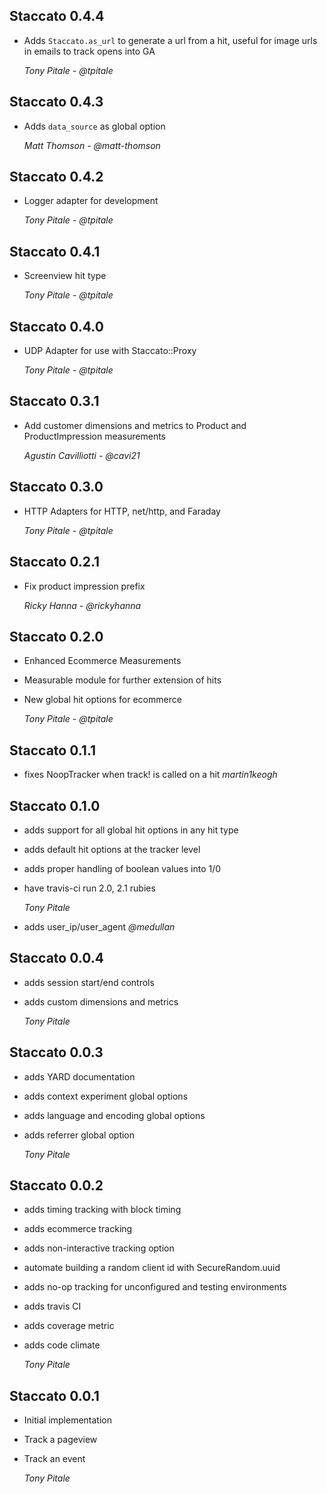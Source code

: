 ## Staccato 0.4.4 ##

*   Adds `Staccato.as_url` to generate a url from a hit, useful for image urls in emails to track opens into GA

    *Tony Pitale - @tpitale*

## Staccato 0.4.3 ##

*   Adds `data_source` as global option

    *Matt Thomson - @matt-thomson*

## Staccato 0.4.2 ##

*   Logger adapter for development

    *Tony Pitale - @tpitale*

## Staccato 0.4.1 ##

*   Screenview hit type

    *Tony Pitale - @tpitale*

## Staccato 0.4.0 ##

*   UDP Adapter for use with Staccato::Proxy

    *Tony Pitale - @tpitale*

## Staccato 0.3.1 ##

*   Add customer dimensions and metrics to Product and ProductImpression measurements

    *Agustin Cavilliotti - @cavi21*

## Staccato 0.3.0 ##

*   HTTP Adapters for HTTP, net/http, and Faraday

    *Tony Pitale - @tpitale*

## Staccato 0.2.1 ##

*   Fix product impression prefix

    *Ricky Hanna - @rickyhanna*

## Staccato 0.2.0 ##

*   Enhanced Ecommerce Measurements
*   Measurable module for further extension of hits
*   New global hit options for ecommerce

    *Tony Pitale - @tpitale*

## Staccato 0.1.1 ##

*   fixes NoopTracker when track! is called on a hit *martin1keogh*

## Staccato 0.1.0 ##

*   adds support for all global hit options in any hit type
*   adds default hit options at the tracker level
*   adds proper handling of boolean values into 1/0
*   have travis-ci run 2.0, 2.1 rubies

    *Tony Pitale*

*   adds user_ip/user_agent *@medullan*

## Staccato 0.0.4 ##

*   adds session start/end controls
*   adds custom dimensions and metrics

    *Tony Pitale*

## Staccato 0.0.3 ##

*   adds YARD documentation
*   adds context experiment global options
*   adds language and encoding global options
*   adds referrer global option

    *Tony Pitale*

## Staccato 0.0.2 ##

*   adds timing tracking with block timing
*   adds ecommerce tracking
*   adds non-interactive tracking option
*   automate building a random client id with SecureRandom.uuid
*   adds no-op tracking for unconfigured and testing environments
*   adds travis CI
*   adds coverage metric
*   adds code climate

    *Tony Pitale*

## Staccato 0.0.1 ##

*   Initial implementation
*   Track a pageview
*   Track an event

    *Tony Pitale*
